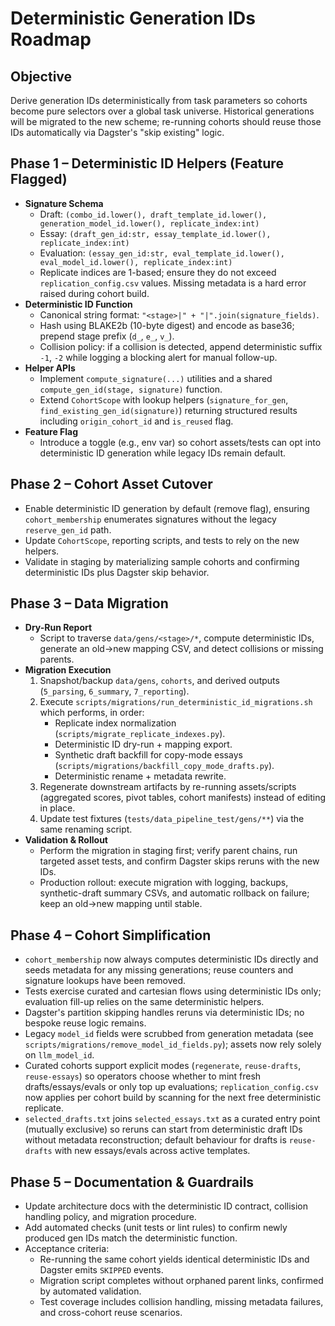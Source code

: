 # Deterministic Generation IDs Roadmap

## Objective
Derive generation IDs deterministically from task parameters so cohorts become pure selectors over a global task universe. Historical generations will be migrated to the new scheme; re-running cohorts should reuse those IDs automatically via Dagster's "skip existing" logic.

## Phase 1 – Deterministic ID Helpers (Feature Flagged)
- **Signature Schema**
  - Draft: `(combo_id.lower(), draft_template_id.lower(), generation_model_id.lower(), replicate_index:int)`
  - Essay: `(draft_gen_id:str, essay_template_id.lower(), replicate_index:int)`
  - Evaluation: `(essay_gen_id:str, eval_template_id.lower(), eval_model_id.lower(), replicate_index:int)`
  - Replicate indices are 1-based; ensure they do not exceed `replication_config.csv` values. Missing metadata is a hard error raised during cohort build.
- **Deterministic ID Function**
  - Canonical string format: `"<stage>|" + "|".join(signature_fields)`.
  - Hash using BLAKE2b (10-byte digest) and encode as base36; prepend stage prefix (`d_`, `e_`, `v_`).
  - Collision policy: if a collision is detected, append deterministic suffix `-1`, `-2` while logging a blocking alert for manual follow-up.
- **Helper APIs**
  - Implement `compute_signature(...)` utilities and a shared `compute_gen_id(stage, signature)` function.
  - Extend `CohortScope` with lookup helpers (`signature_for_gen`, `find_existing_gen_id(signature)`) returning structured results including `origin_cohort_id` and `is_reused` flag.
- **Feature Flag**
  - Introduce a toggle (e.g., env var) so cohort assets/tests can opt into deterministic ID generation while legacy IDs remain default.

## Phase 2 – Cohort Asset Cutover
- Enable deterministic ID generation by default (remove flag), ensuring `cohort_membership` enumerates signatures without the legacy `reserve_gen_id` path.
- Update `CohortScope`, reporting scripts, and tests to rely on the new helpers.
- Validate in staging by materializing sample cohorts and confirming deterministic IDs plus Dagster skip behavior.

## Phase 3 – Data Migration
- **Dry-Run Report**
  - Script to traverse `data/gens/<stage>/*`, compute deterministic IDs, generate an old→new mapping CSV, and detect collisions or missing parents.
- **Migration Execution**
  1. Snapshot/backup `data/gens`, `cohorts`, and derived outputs (`5_parsing`, `6_summary`, `7_reporting`).
  2. Execute `scripts/migrations/run_deterministic_id_migrations.sh` which performs, in order:
     - Replicate index normalization (`scripts/migrate_replicate_indexes.py`).
     - Deterministic ID dry-run + mapping export.
     - Synthetic draft backfill for copy-mode essays (`scripts/migrations/backfill_copy_mode_drafts.py`).
     - Deterministic rename + metadata rewrite.
  3. Regenerate downstream artifacts by re-running assets/scripts (aggregated scores, pivot tables, cohort manifests) instead of editing in place.
  4. Update test fixtures (`tests/data_pipeline_test/gens/**`) via the same renaming script.
- **Validation & Rollout**
  - Perform the migration in staging first; verify parent chains, run targeted asset tests, and confirm Dagster skips reruns with the new IDs.
  - Production rollout: execute migration with logging, backups, synthetic-draft summary CSVs, and automatic rollback on failure; keep an old→new mapping until stable.

## Phase 4 – Cohort Simplification
- `cohort_membership` now always computes deterministic IDs directly and seeds metadata for any missing generations; reuse counters and signature lookups have been removed.
- Tests exercise curated and cartesian flows using deterministic IDs only; evaluation fill-up relies on the same deterministic helpers.
- Dagster's partition skipping handles reruns via deterministic IDs; no bespoke reuse logic remains.
- Legacy `model_id` fields were scrubbed from generation metadata (see `scripts/migrations/remove_model_id_fields.py`); assets now rely solely on `llm_model_id`.
- Curated cohorts support explicit modes (`regenerate`, `reuse-drafts`, `reuse-essays`) so operators choose whether to mint fresh drafts/essays/evals or only top up evaluations; `replication_config.csv` now applies per cohort build by scanning for the next free deterministic replicate.
- `selected_drafts.txt` joins `selected_essays.txt` as a curated entry point (mutually exclusive) so reruns can start from deterministic draft IDs without metadata reconstruction; default behaviour for drafts is `reuse-drafts` with new essays/evals across active templates.

## Phase 5 – Documentation & Guardrails
- Update architecture docs with the deterministic ID contract, collision handling policy, and migration procedure.
- Add automated checks (unit tests or lint rules) to confirm newly produced gen IDs match the deterministic function.
- Acceptance criteria:
  - Re-running the same cohort yields identical deterministic IDs and Dagster emits `SKIPPED` events.
  - Migration script completes without orphaned parent links, confirmed by automated validation.
  - Test coverage includes collision handling, missing metadata failures, and cross-cohort reuse scenarios.
